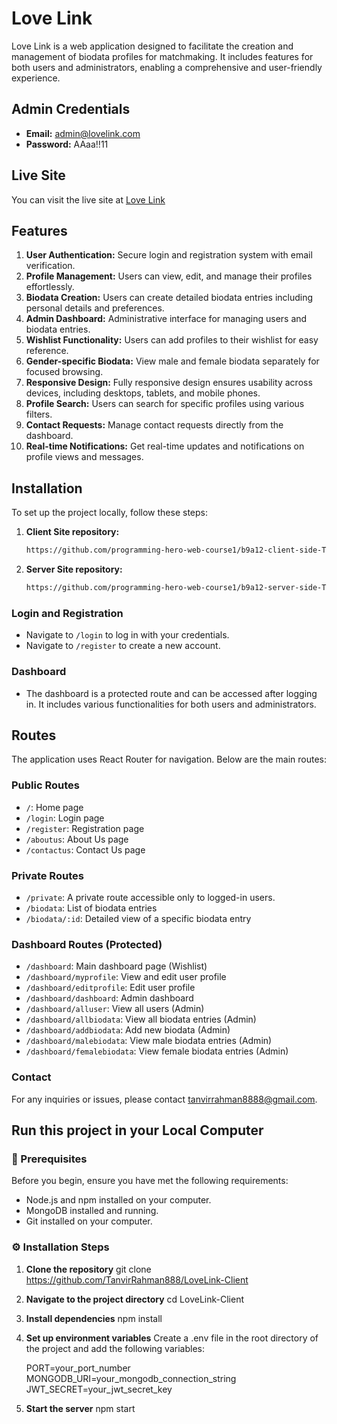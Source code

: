# Love Link

Love Link is a web application designed to facilitate the creation and management of biodata profiles for matchmaking. It includes features for both users and administrators, enabling a comprehensive and user-friendly experience.

## Admin Credentials

- **Email:** admin@lovelink.com
- **Password:** AAaa!!11

## Live Site

You can visit the live site at [Love Link](https://lovelink-d8a3d.web.app/)

## Features

1. **User Authentication:** Secure login and registration system with email verification.
2. **Profile Management:** Users can view, edit, and manage their profiles effortlessly.
3. **Biodata Creation:** Users can create detailed biodata entries including personal details and preferences.
4. **Admin Dashboard:** Administrative interface for managing users and biodata entries.
5. **Wishlist Functionality:** Users can add profiles to their wishlist for easy reference.
6. **Gender-specific Biodata:** View male and female biodata separately for focused browsing.
7. **Responsive Design:** Fully responsive design ensures usability across devices, including desktops, tablets, and mobile phones.
8. **Profile Search:** Users can search for specific profiles using various filters.
9. **Contact Requests:** Manage contact requests directly from the dashboard.
10. **Real-time Notifications:** Get real-time updates and notifications on profile views and messages.

## Installation

To set up the project locally, follow these steps:

1. **Client Site repository:**
    ```sh
    https://github.com/programming-hero-web-course1/b9a12-client-side-TanvirRahman888
   
    ```
1. **Server Site repository:**
    ```sh
    https://github.com/programming-hero-web-course1/b9a12-server-side-TanvirRahman888
   
    ```



### Login and Registration

- Navigate to `/login` to log in with your credentials.
- Navigate to `/register` to create a new account.

### Dashboard

- The dashboard is a protected route and can be accessed after logging in. It includes various functionalities for both users and administrators.

## Routes

The application uses React Router for navigation. Below are the main routes:

### Public Routes
- `/`: Home page
- `/login`: Login page
- `/register`: Registration page
- `/aboutus`: About Us page
- `/contactus`: Contact Us page

### Private Routes
- `/private`: A private route accessible only to logged-in users.
- `/biodata`: List of biodata entries
- `/biodata/:id`: Detailed view of a specific biodata entry

### Dashboard Routes (Protected)
- `/dashboard`: Main dashboard page (Wishlist)
- `/dashboard/myprofile`: View and edit user profile
- `/dashboard/editprofile`: Edit user profile
- `/dashboard/dashboard`: Admin dashboard
- `/dashboard/alluser`: View all users (Admin)
- `/dashboard/allbiodata`: View all biodata entries (Admin)
- `/dashboard/addbiodata`: Add new biodata (Admin)
- `/dashboard/malebiodata`: View male biodata entries (Admin)
- `/dashboard/femalebiodata`: View female biodata entries (Admin)



### Contact
For any inquiries or issues, please contact [tanvirrahman8888@gmail.com](mailto:tanvirrahman8888@gmail.com).

## Run this project in your Local Computer

### 📝 Prerequisites
Before you begin, ensure you have met the following requirements:
- Node.js and npm installed on your computer.
- MongoDB installed and running.
- Git installed on your computer.

### ⚙️ Installation Steps

1. **Clone the repository**
      git clone https://github.com/TanvirRahman888/LoveLink-Client

2. **Navigate to the project directory**
      cd LoveLink-Client
3. **Install dependencies**
      npm install
4. **Set up environment variables**
    Create a .env file in the root directory of the project and add the following variables:

    PORT=your_port_number
    MONGODB_URI=your_mongodb_connection_string
    JWT_SECRET=your_jwt_secret_key

5. **Start the server**
      npm start
